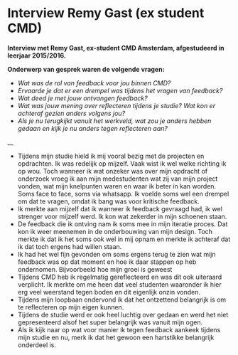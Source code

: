 # Interview Remy Gast \(ex student CMD\)



**Interview met Remy Gast, ex-student CMD Amsterdam, afgestudeerd in leerjaar 2015/2016.**

**Onderwerp van gesprek waren de volgende vragen:**

* _Wat was de rol van feedback voor jou binnen CMD?_
* _Ervaarde je dat er een drempel was tijdens het vragen van feedback?_
* _Wat deed je met jouw ontvangen feedback?_
* _Wat was jouw mening over reflecteren tijdens je studie? Wat kon er achteraf gezien anders volgens jou?_
* _Als je nu terugkijkt vanuit het werkveld, wat zou je anders hebben gedaan en kijk je nu anders tegen reflecteren aan?_

\_\_

* Tijdens mijn studie hield ik mij vooral bezig met de projecten en opdrachten. Ik was redelijk op mijzelf. Vaak wist ik wel welke richting ik op wou. Toch wanneer ik wat onzeker was over mijn opdracht of onderzoek vroeg ik aan mijn medestudenten wat zij van mijn project vonden, wat mijn knelpunten waren en waar ik beter in kan worden. Soms face to face, soms via whatsapp. Ik voelde soms wel een drempel om dat te vragen, omdat ik bang was voor kritische feedback.
* Ik merkte aan mijzelf dat ik wanneer ik feedback gevraagd had, ik wel strenger voor mijzelf werd. Ik kon wat zekerder in mijn schoenen staan.
* De feedback die ik ontving nam ik soms mee in mijn iteratie proces. Dat kon ik weer meenemen in de onderbouwing van mijn design. Toch merkte ik dat ik het soms ook wel in mij opnam en merkte ik achteraf dat ik dat toch ergens had willen staan.
* Ik had het wel fijn gevonden om soms ergens terug te zien wat mijn feedback was op dat moment en hoe ik daar stappen op heb ondernomen. Bijvoorbeeld hoe mijn groei is geweest
* Tijdens CMD heb ik regelmatig gereflecteerd en was dit ook uiteraard verplicht. Ik merkte om me heen dat veel studenten waaronder ik hier erg veel weerstand tegen boden en dit eigenlijk onzin vonden.
* Tijdens mijn loopbaan ondervond ik dat het ontzettend belangrijk is om te reflecteren op mijn eigen kunnen.
* Tijdens de studie werd er ook heel luchtig over gedaan en werd het niet gepresenteerd alsof het super belangrijk was vanuit mijn ogen.
* Als ik kijk naar op wat voor manier ik tegen feedback aankeek tijdens mijn studie en nu, merk ik dat het gewoon een hartstikke belangrijk onderdeel is.

